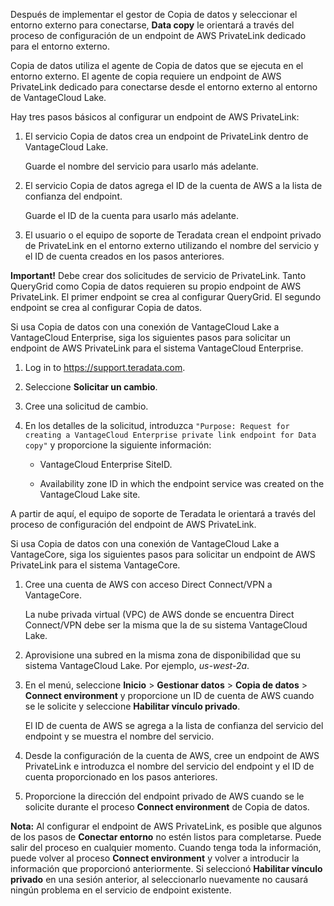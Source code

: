 Después de implementar el gestor de Copia de datos y seleccionar el entorno externo para conectarse, **Data copy** le orientará a través del proceso de configuración de un endpoint de AWS PrivateLink dedicado para el entorno externo.

Copia de datos utiliza el agente de Copia de datos que se ejecuta en el entorno externo. El agente de copia requiere un endpoint de AWS PrivateLink dedicado para conectarse desde el entorno externo al entorno de VantageCloud Lake.

Hay tres pasos básicos al configurar un endpoint de AWS PrivateLink:

1.  El servicio Copia de datos crea un endpoint de PrivateLink dentro de VantageCloud Lake.

    Guarde el nombre del servicio para usarlo más adelante.

2.  El servicio Copia de datos agrega el ID de la cuenta de AWS a la lista de confianza del endpoint.

    Guarde el ID de la cuenta para usarlo más adelante.

3.  El usuario o el equipo de soporte de Teradata crean el endpoint privado de PrivateLink en el entorno externo utilizando el nombre del servicio y el ID de cuenta creados en los pasos anteriores.

**Important!** Debe crear dos solicitudes de servicio de PrivateLink. Tanto QueryGrid como Copia de datos requieren su propio endpoint de AWS PrivateLink. El primer endpoint se crea al configurar QueryGrid. El segundo endpoint se crea al configurar Copia de datos.

Si usa Copia de datos con una conexión de VantageCloud Lake a VantageCloud Enterprise, siga los siguientes pasos para solicitar un endpoint de AWS PrivateLink para el sistema VantageCloud Enterprise.

1.  Log in to <https://support.teradata.com>.

2.  Seleccione **Solicitar un cambio**.

3.  Cree una solicitud de cambio.

4.  En los detalles de la solicitud, introduzca `"Purpose: Request for creating a VantageCloud Enterprise private link endpoint for Data copy"` y proporcione la siguiente información:

    -   VantageCloud Enterprise SiteID.

    -   Availability zone ID in which the endpoint service was created on the VantageCloud Lake site.

A partir de aquí, el equipo de soporte de Teradata le orientará a través del proceso de configuración del endpoint de AWS PrivateLink.

Si usa Copia de datos con una conexión de VantageCloud Lake a VantageCore, siga los siguientes pasos para solicitar un endpoint de AWS PrivateLink para el sistema VantageCore.

1.  Cree una cuenta de AWS con acceso Direct Connect/VPN a VantageCore.

    La nube privada virtual (VPC) de AWS donde se encuentra Direct Connect/VPN debe ser la misma que la de su sistema VantageCloud Lake.

2.  Aprovisione una subred en la misma zona de disponibilidad que su sistema VantageCloud Lake. Por ejemplo, *us-west-2a*.

3.  En el menú, seleccione **Inicio** \> **Gestionar datos** \> **Copia de datos** \> **Connect environment** y proporcione un ID de cuenta de AWS cuando se le solicite y seleccione **Habilitar vínculo privado**.

    El ID de cuenta de AWS se agrega a la lista de confianza del servicio del endpoint y se muestra el nombre del servicio.

4.  Desde la configuración de la cuenta de AWS, cree un endpoint de AWS PrivateLink e introduzca el nombre del servicio del endpoint y el ID de cuenta proporcionado en los pasos anteriores.

5.  Proporcione la dirección del endpoint privado de AWS cuando se le solicite durante el proceso **Connect environment** de Copia de datos.

**Nota:** Al configurar el endpoint de AWS PrivateLink, es posible que algunos de los pasos de **Conectar entorno** no estén listos para completarse. Puede salir del proceso en cualquier momento. Cuando tenga toda la información, puede volver al proceso **Connect environment** y volver a introducir la información que proporcionó anteriormente. Si seleccionó **Habilitar vínculo privado** en una sesión anterior, al seleccionarlo nuevamente no causará ningún problema en el servicio de endpoint existente.
